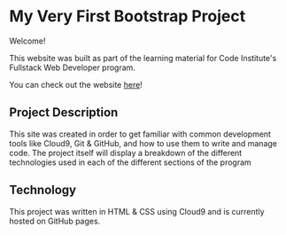 # My Very First Bootstrap Project

Welcome!

This website was built as part of the learning material for Code Institute's Fullstack Web Developer program.

You can check out the website [here](https://grisselfaura.github.io/BootstrappingYourNextBigIdea-BS4/.)!

## Project Description
This site was created in order to get familiar with common development tools like Cloud9, Git & GitHub, and how to use them to write and manage code. The project itself will display a breakdown of the different technologies used in each of the different sections of the program

## Technology
This project was written in HTML & CSS using Cloud9 and is currently hosted on GitHub pages.
